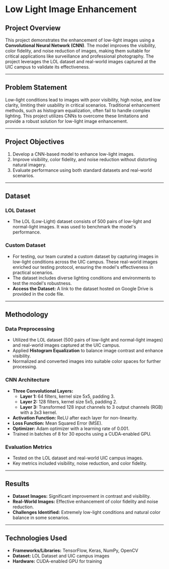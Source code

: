 # Low Light Image Enhancement

## Project Overview
This project demonstrates the enhancement of low-light images using a **Convolutional Neural Network (CNN)**. The model improves the visibility, color fidelity, and noise reduction of images, making them suitable for critical applications like surveillance and professional photography. The project leverages the LOL dataset and real-world images captured at the UIC campus to validate its effectiveness.

---

## Problem Statement
Low-light conditions lead to images with poor visibility, high noise, and low clarity, limiting their usability in critical scenarios. Traditional enhancement methods, such as histogram equalization, often fail to handle complex lighting. This project utilizes CNNs to overcome these limitations and provide a robust solution for low-light image enhancement.

---

## Project Objectives
1. Develop a CNN-based model to enhance low-light images.
2. Improve visibility, color fidelity, and noise reduction without distorting natural imagery.
3. Evaluate performance using both standard datasets and real-world scenarios.

---

## Dataset
### **LOL Dataset**
- The LOL (Low-Light) dataset consists of 500 pairs of low-light and normal-light images. It was used to benchmark the model's performance.

### **Custom Dataset**
- For testing, our team curated a custom dataset by capturing images in low-light conditions across the UIC campus. These real-world images enriched our testing protocol, ensuring the model's effectiveness in practical scenarios.
- The dataset includes diverse lighting conditions and environments to test the model's robustness.
- **Access the Dataset:** A link to the dataset hosted on Google Drive is provided in the code file.

---

## Methodology
### **Data Preprocessing**
- Utilized the LOL dataset (500 pairs of low-light and normal-light images) and real-world images captured at the UIC campus.
- Applied **Histogram Equalization** to balance image contrast and enhance visibility.
- Normalized and converted images into suitable color spaces for further processing.

### **CNN Architecture**
- **Three Convolutional Layers:**
  - **Layer 1:** 64 filters, kernel size 5x5, padding 3.
  - **Layer 2:** 128 filters, kernel size 5x5, padding 2.
  - **Layer 3:** Transformed 128 input channels to 3 output channels (RGB) with a 3x3 kernel.
- **Activation Function:** ReLU after each layer for non-linearity.
- **Loss Function:** Mean Squared Error (MSE).
- **Optimizer:** Adam optimizer with a learning rate of 0.001.
- Trained in batches of 8 for 30 epochs using a CUDA-enabled GPU.

### **Evaluation Metrics**
- Tested on the LOL dataset and real-world UIC campus images.
- Key metrics included visibility, noise reduction, and color fidelity.

---

## Results
- **Dataset Images:** Significant improvement in contrast and visibility.
- **Real-World Images:** Effective enhancement of color fidelity and noise reduction.
- **Challenges Identified:** Extremely low-light conditions and natural color balance in some scenarios.

---

## Technologies Used
- **Frameworks/Libraries:** TensorFlow, Keras, NumPy, OpenCV
- **Dataset:** LOL Dataset and UIC campus images
- **Hardware:** CUDA-enabled GPU for training

